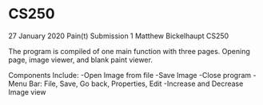 # CS250
27 January 2020
Pain(t) Submission 1
Matthew Bickelhaupt 
CS250

The program is compiled of one main function with three pages. 
Opening page, image viewer, and blank paint viewer.

Components Include:
-Open Image from file
-Save Image
-Close program
-Menu Bar: File, Save, Go back, Properties, Edit
-Increase and Decrease Image view

